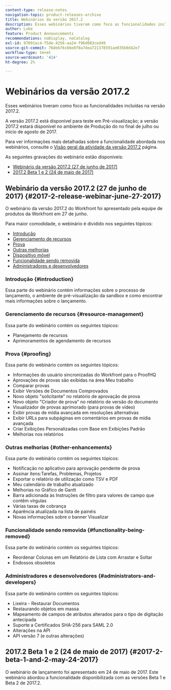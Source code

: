 ```yaml
---
content-type: release-notes
navigation-topic: product-releases-archive
title: Webinários da versão 2017.2
description: Esses webinários tiveram como foco as funcionalidades incluídas na versão 2017.2.
author: Luke
feature: Product Announcements
recommendations: noDisplay, noCatalog
exl-id: 97091ac4-f5de-4256-aa24-f96d083ced49
source-git-commit: 76deb76c66e8f8a7dea721378591ae035b8d42e7
workflow-type: tm+mt
source-wordcount: '414'
ht-degree: 2%

---
```


# Webinários da versão 2017.2

Esses webinários tiveram como foco as funcionalidades incluídas na versão 2017.2. 

A versão 2017.2 está disponível para teste em Pré-visualização; a versão 2017.2 estará disponível no ambiente de Produção do no final de julho ou início de agosto de 2017.

Para ver informações mais detalhadas sobre a funcionalidade abordada nos webinários, consulte o [Visão geral da atividade da versão 2017.2](../../../../product-announcements/product-releases/quarterly-release-archive/2017.2-release-activity/2017.2-release-activity-overview.md) página.

As seguintes gravações do webinário estão disponíveis:

* [Webinário da versão 2017.2 (27 de junho de 2017)](#2017-2-release-webinar-june-27-2017)
* [2017.2 Beta 1 e 2 (24 de maio de 2017)](#2017-2-beta-1-and-2-may-24-2017)

## Webinário da versão 2017.2 (27 de junho de 2017) {#2017-2-release-webinar-june-27-2017}

O webinário da versão 2017.2 do Workfront foi apresentado pela equipe de produtos da Workfront em 27 de junho.  

Para maior comodidade, o webinário é dividido nos seguintes tópicos:

* [Introdução](#introduction)
* [Gerenciamento de recursos](#resource-management)
* [Prova](#proofing)
* [Outras melhorias](#other-enhancements)
* [Dispositivo móvel](#mobile)
* [Funcionalidade sendo removida](#functionality-being-removed)
* [Administradores e desenvolvedores](#administrators-and-developers)

### Introdução {#introduction}

Essa parte do webinário contém informações sobre o processo de lançamento, o ambiente de pré-visualização da sandbox e como encontrar mais informações sobre o lançamento.

### Gerenciamento de recursos {#resource-management}

Essa parte do webinário contém os seguintes tópicos:

* Planejamento de recursos
* Aprimoramentos de agendamento de recursos

### Prova {#proofing}

Essa parte do webinário contém os seguintes tópicos:

* Informações do usuário sincronizadas do Workfront para o ProofHQ
* Aprovações de provas são exibidas na área Meu trabalho
* Comparar provas
* Exibir Versões de Documentos Comprovados
* Novo objeto &quot;solicitante&quot; no relatório de aprovação de prova
* Novo objeto &quot;Criador de prova&quot; no relatório de versão do documento
* Visualizador de provas aprimorado (para provas de vídeo)
* Exibir provas de mídia avançada em resoluções alternativas
* Exibir URLs para subpáginas em comentários em provas de mídia avançada
* Criar Exibições Personalizadas com Base em Exibições Padrão
* Melhorias nos relatórios

### Outras melhorias {#other-enhancements}

Essa parte do webinário contém os seguintes tópicos:

* Notificação no aplicativo para aprovação pendente de prova
* Assinar itens:Tarefas, Problemas, Projetos
* Exportar o relatório de utilização como TSV e PDF
* Meu calendário de trabalho atualizado
* Melhorias no Gráfico de Gantt
* Barra adicionada às Instruções de filtro para valores de campo que contêm vírgulas
* Várias taxas de cobrança
* Aparência atualizada na lista de painéis
* Novas informações sobre o banner Visualizar

### Funcionalidade sendo removida {#functionality-being-removed}

Essa parte do webinário contém os seguintes tópicos:

* Reordenar Colunas em um Relatório de Lista com Arrastar e Soltar
* Endossos obsoletos

### Administradores e desenvolvedores {#administrators-and-developers}

Essa parte do webinário contém os seguintes tópicos:

* Lixeira - Restaurar Documentos
* Restaurando objetos em massa
* Mapeamento de campos de atributos alterados para o tipo de digitação antecipada
* Suporte a Certificados SHA-256 para SAML 2.0
* Alterações na API
* API versão 7 (e outras alterações)

## 2017.2 Beta 1 e 2 (24 de maio de 2017) {#2017-2-beta-1-and-2-may-24-2017}

O webinário de lançamento foi apresentado em 24 de maio de 2017. Este webinário abordou a funcionalidade disponibilizada com as versões Beta 1 e Beta 2 de 2017.2.
